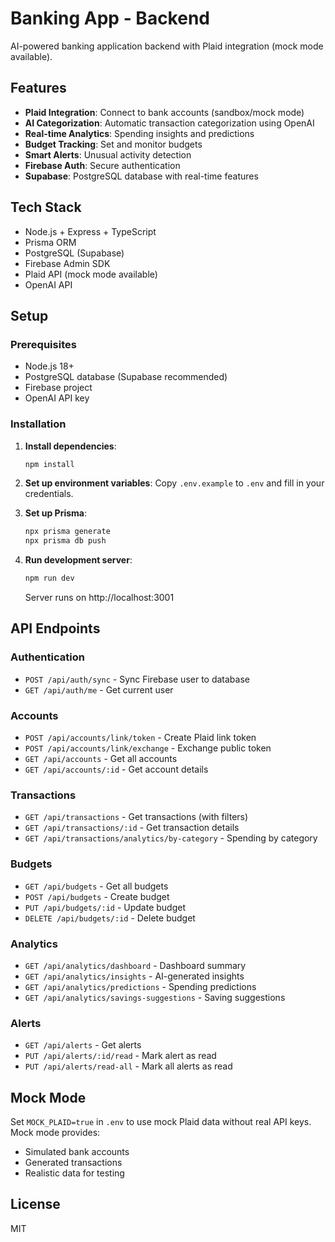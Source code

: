 # Banking App - Backend

AI-powered banking application backend with Plaid integration (mock mode available).

## Features

- **Plaid Integration**: Connect to bank accounts (sandbox/mock mode)
- **AI Categorization**: Automatic transaction categorization using OpenAI
- **Real-time Analytics**: Spending insights and predictions
- **Budget Tracking**: Set and monitor budgets
- **Smart Alerts**: Unusual activity detection
- **Firebase Auth**: Secure authentication
- **Supabase**: PostgreSQL database with real-time features

## Tech Stack

- Node.js + Express + TypeScript
- Prisma ORM
- PostgreSQL (Supabase)
- Firebase Admin SDK
- Plaid API (mock mode available)
- OpenAI API

## Setup

### Prerequisites

- Node.js 18+
- PostgreSQL database (Supabase recommended)
- Firebase project
- OpenAI API key

### Installation

1. **Install dependencies**:
   ```bash
   npm install
   ```

2. **Set up environment variables**:
   Copy `.env.example` to `.env` and fill in your credentials.

3. **Set up Prisma**:
   ```bash
   npx prisma generate
   npx prisma db push
   ```

4. **Run development server**:
   ```bash
   npm run dev
   ```

   Server runs on http://localhost:3001

## API Endpoints

### Authentication
- `POST /api/auth/sync` - Sync Firebase user to database
- `GET /api/auth/me` - Get current user

### Accounts
- `POST /api/accounts/link/token` - Create Plaid link token
- `POST /api/accounts/link/exchange` - Exchange public token
- `GET /api/accounts` - Get all accounts
- `GET /api/accounts/:id` - Get account details

### Transactions
- `GET /api/transactions` - Get transactions (with filters)
- `GET /api/transactions/:id` - Get transaction details
- `GET /api/transactions/analytics/by-category` - Spending by category

### Budgets
- `GET /api/budgets` - Get all budgets
- `POST /api/budgets` - Create budget
- `PUT /api/budgets/:id` - Update budget
- `DELETE /api/budgets/:id` - Delete budget

### Analytics
- `GET /api/analytics/dashboard` - Dashboard summary
- `GET /api/analytics/insights` - AI-generated insights
- `GET /api/analytics/predictions` - Spending predictions
- `GET /api/analytics/savings-suggestions` - Saving suggestions

### Alerts
- `GET /api/alerts` - Get alerts
- `PUT /api/alerts/:id/read` - Mark alert as read
- `PUT /api/alerts/read-all` - Mark all alerts as read

## Mock Mode

Set `MOCK_PLAID=true` in `.env` to use mock Plaid data without real API keys.
Mock mode provides:
- Simulated bank accounts
- Generated transactions
- Realistic data for testing

## License

MIT

